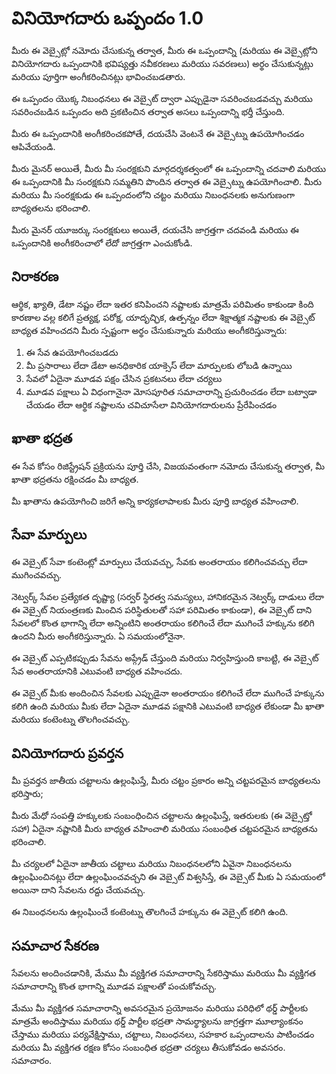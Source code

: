 # వినియోగదారు ఒప్పందం 1.0

మీరు ఈ వెబ్సైట్లో నమోదు చేసుకున్న తర్వాత, మీరు ఈ ఒప్పందాన్ని (మరియు ఈ వెబ్సైట్లోని వినియోగదారు ఒప్పందానికి భవిష్యత్తు నవీకరణలు మరియు సవరణలు) అర్థం చేసుకున్నట్లు మరియు పూర్తిగా అంగీకరించినట్లు భావించబడతారు.

ఈ ఒప్పందం యొక్క నిబంధనలు ఈ వెబ్సైట్ ద్వారా ఎప్పుడైనా సవరించబడవచ్చు మరియు సవరించబడిన ఒప్పందం అది ప్రకటించిన తర్వాత అసలు ఒప్పందాన్ని భర్తీ చేస్తుంది.

మీరు ఈ ఒప్పందానికి అంగీకరించకపోతే, దయచేసి వెంటనే ఈ వెబ్సైట్ను ఉపయోగించడం ఆపివేయండి.

మీరు మైనర్ అయితే, మీరు మీ సంరక్షకుని మార్గదర్శకత్వంలో ఈ ఒప్పందాన్ని చదవాలి మరియు ఈ ఒప్పందానికి మీ సంరక్షకుని సమ్మతిని పొందిన తర్వాత ఈ వెబ్సైట్ను ఉపయోగించాలి. మీరు మరియు మీ సంరక్షకుడు ఈ ఒప్పందంలోని చట్టం మరియు నిబంధనలకు అనుగుణంగా బాధ్యతలను భరించాలి.

మీరు మైనర్ యూజర్కు సంరక్షకులు అయితే, దయచేసి జాగ్రత్తగా చదవండి మరియు ఈ ఒప్పందానికి అంగీకరించాలో లేదో జాగ్రత్తగా ఎంచుకోండి.

## నిరాకరణ

ఆర్థిక, ఖ్యాతి, డేటా నష్టం లేదా ఇతర కనిపించని నష్టాలకు మాత్రమే పరిమితం కాకుండా కింది కారణాల వల్ల కలిగే ప్రత్యక్ష, పరోక్ష, యాదృచ్ఛిక, ఉత్పన్నం లేదా శిక్షాత్మక నష్టాలకు ఈ వెబ్సైట్ బాధ్యత వహించదని మీరు స్పష్టంగా అర్థం చేసుకున్నారు మరియు అంగీకరిస్తున్నారు:

1. ఈ సేవ ఉపయోగించబడదు
1. మీ ప్రసారాలు లేదా డేటా అనధికారిక యాక్సెస్ లేదా మార్పులకు లోబడి ఉన్నాయి
1. సేవలో ఏదైనా మూడవ పక్షం చేసిన ప్రకటనలు లేదా చర్యలు
1. మూడవ పక్షాలు ఏ విధంగానైనా మోసపూరిత సమాచారాన్ని ప్రచురించడం లేదా బట్వాడా చేయడం లేదా ఆర్థిక నష్టాలను చవిచూసేలా వినియోగదారులను ప్రేరేపించడం

## ఖాతా భద్రత

ఈ సేవ కోసం రిజిస్ట్రేషన్ ప్రక్రియను పూర్తి చేసి, విజయవంతంగా నమోదు చేసుకున్న తర్వాత, మీ ఖాతా భద్రతను రక్షించడం మీ బాధ్యత.

మీ ఖాతాను ఉపయోగించి జరిగే అన్ని కార్యకలాపాలకు మీరు పూర్తి బాధ్యత వహించాలి.

## సేవా మార్పులు

ఈ వెబ్సైట్ సేవా కంటెంట్లో మార్పులు చేయవచ్చు, సేవకు అంతరాయం కలిగించవచ్చు లేదా ముగించవచ్చు.

నెట్వర్క్ సేవల ప్రత్యేకత దృష్ట్యా (సర్వర్ స్థిరత్వ సమస్యలు, హానికరమైన నెట్వర్క్ దాడులు లేదా ఈ వెబ్సైట్ నియంత్రణకు మించిన పరిస్థితులతో సహా పరిమితం కాకుండా), ఈ వెబ్సైట్ దాని సేవలలో కొంత భాగాన్ని లేదా అన్నింటిని అంతరాయం కలిగించే లేదా ముగించే హక్కును కలిగి ఉందని మీరు అంగీకరిస్తున్నారు. ఏ సమయంలోనైనా.

ఈ వెబ్సైట్ ఎప్పటికప్పుడు సేవను అప్గ్రేడ్ చేస్తుంది మరియు నిర్వహిస్తుంది కాబట్టి, ఈ వెబ్సైట్ సేవ అంతరాయానికి ఎటువంటి బాధ్యత వహించదు.

ఈ వెబ్సైట్ మీకు అందించిన సేవలకు ఎప్పుడైనా అంతరాయం కలిగించే లేదా ముగించే హక్కును కలిగి ఉంది మరియు మీకు లేదా ఏదైనా మూడవ పక్షానికి ఎటువంటి బాధ్యత లేకుండా మీ ఖాతా మరియు కంటెంట్ను తొలగించవచ్చు.

## వినియోగదారు ప్రవర్తన

మీ ప్రవర్తన జాతీయ చట్టాలను ఉల్లంఘిస్తే, మీరు చట్టం ప్రకారం అన్ని చట్టపరమైన బాధ్యతలను భరిస్తారు;

మీరు మేధో సంపత్తి హక్కులకు సంబంధించిన చట్టాలను ఉల్లంఘిస్తే, ఇతరులకు (ఈ వెబ్సైట్తో సహా) ఏదైనా నష్టానికి మీరు బాధ్యత వహించాలి మరియు సంబంధిత చట్టపరమైన బాధ్యతను భరించాలి.

మీ చర్యలలో ఏదైనా జాతీయ చట్టాలు మరియు నిబంధనలలోని ఏవైనా నిబంధనలను ఉల్లంఘించినట్లు లేదా ఉల్లంఘించవచ్చని ఈ వెబ్సైట్ విశ్వసిస్తే, ఈ వెబ్సైట్ మీకు ఏ సమయంలో అయినా దాని సేవలను రద్దు చేయవచ్చు.

ఈ నిబంధనలను ఉల్లంఘించే కంటెంట్ను తొలగించే హక్కును ఈ వెబ్సైట్ కలిగి ఉంది.

## సమాచార సేకరణ

సేవలను అందించడానికి, మేము మీ వ్యక్తిగత సమాచారాన్ని సేకరిస్తాము మరియు మీ వ్యక్తిగత సమాచారాన్ని కొంత భాగాన్ని మూడవ పక్షాలతో పంచుకోవచ్చు.

మేము మీ వ్యక్తిగత సమాచారాన్ని అవసరమైన ప్రయోజనం మరియు పరిధిలో థర్డ్ పార్టీలకు మాత్రమే అందిస్తాము మరియు థర్డ్ పార్టీల భద్రతా సామర్థ్యాలను జాగ్రత్తగా మూల్యాంకనం చేస్తాము మరియు పర్యవేక్షిస్తాము, చట్టాలు, నిబంధనలు, సహకార ఒప్పందాలను పాటించడం మరియు మీ వ్యక్తిగత రక్షణ కోసం సంబంధిత భద్రతా చర్యలు తీసుకోవడం అవసరం. సమాచారం.